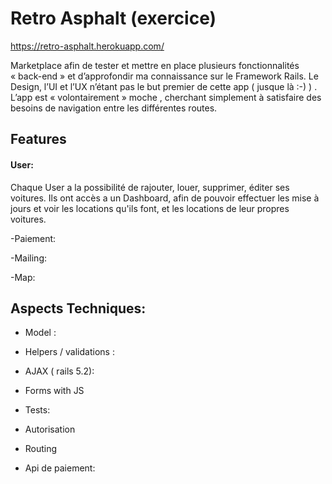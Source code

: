 
# Retro Asphalt (exercice)

https://retro-asphalt.herokuapp.com/

Marketplace afin de tester et mettre en place plusieurs fonctionnalités « back-end » et d’approfondir ma connaissance sur le Framework Rails.
Le Design, l’UI et l’UX n’étant pas le but premier de cette app ( jusque là :-) ) . L’app est « volontairement »  moche , cherchant simplement à satisfaire des besoins de navigation entre les différentes routes.

## Features

#### User:
  Chaque User a la possibilité de rajouter, louer, supprimer, éditer ses voitures.
  Ils ont accès a un Dashboard, afin de pouvoir effectuer les mise à jours et voir les locations qu'ils font, et les locations de leur propres voitures.

-Paiement:

-Mailing:

-Map:

## Aspects Techniques:

- Model :

- Helpers / validations :

- AJAX ( rails 5.2):

- Forms with JS

- Tests:

- Autorisation

- Routing

- Api de paiement:
